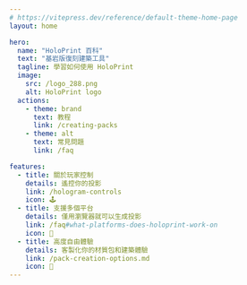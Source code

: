 ```yaml
---
# https://vitepress.dev/reference/default-theme-home-page
layout: home

hero:
  name: "HoloPrint 百科"
  text: "基岩版復刻建築工具"
  tagline: 學習如何使用 HoloPrint
  image:
    src: /logo_288.png
    alt: HoloPrint logo
  actions:
    - theme: brand
      text: 教程
      link: /creating-packs
    - theme: alt
      text: 常見問題
      link: /faq

features:
  - title: 關於玩家控制
    details: 遙控你的投影
    link: /hologram-controls
    icon: 🕹️
  - title: 支援多個平台
    details: 僅用瀏覽器就可以生成投影
    link: /faq#what-platforms-does-holoprint-work-on
    icon: 📱
  - title: 高度自由體驗
    details: 客製化你的材質包和建築體驗
    link: /pack-creation-options.md
    icon: 🔧
---
```


